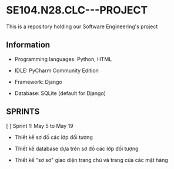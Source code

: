 # SE104.N28.CLC---PROJECT
This is a repository holding our Software Engineering's project

## Information

  - Programming languages: Python, HTML

  - IDLE: PyCharm Community Edition

  - Framework: Django

  - Database: SQLite (default for Django)

## SPRINTS

[ ] Sprint 1: May 5 to May 19

  - Thiết kế sơ đồ các lớp đối tượng

  - Thiết kế database dựa trên sơ đồ các lớp đối tượng

  - Thiết kế "sơ sơ" giao diện trang chủ và trang của các mặt hàng
